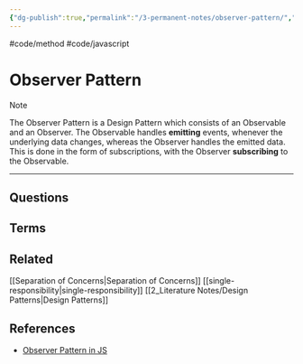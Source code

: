 ```yaml
---
{"dg-publish":true,"permalink":"/3-permanent-notes/observer-pattern/","created":"2023-07-21T13:28:51.825+02:00","updated":"2023-08-02T21:53:16.677+02:00"}
---
```


#code/method #code/javascript

# Observer Pattern

> [!NOTE]
> The Observer Pattern is a Design Pattern which consists of an Observable and an Observer. The Observable handles **emitting** events, whenever the underlying data changes, whereas the Observer handles the emitted data. This is done in the form of subscriptions, with the Observer **subscribing** to the Observable.

---
## Questions

## Terms

## Related
[[Separation of Concerns\|Separation of Concerns]]
[[single-responsibility\|single-responsibility]]
[[2_Literature Notes/Design Patterns\|Design Patterns]]

## References
- [Observer Pattern in JS](https://www.patterns.dev/posts/observer-pattern)
